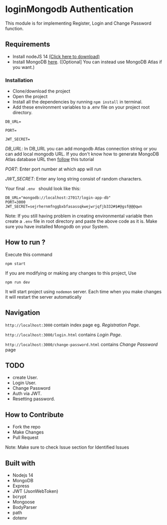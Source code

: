 # loginMongodb Authentication
This module is for implementing Register, Login and Change Password function.

## Requirements
- Install nodeJS 14 [(Click here to download)](https://nodejs.org/dist/v14.17.0/node-v14.17.0-x64.msi "NodeJS Download")
- Install MongoDB [here](https://docs.mongodb.com/manual/administration/install-community/). ([Optional] You can instead use MongoDB Atlas if you want.)

### Installation
- Clone/download the project
- Open the project
- Install all the dependencies by running `npm install` in terminal.
- Add these environment variables to a .env file on your project root directory.
```
DB_URL=
```
```
PORT=
```
```
JWT_SECRET=
```
*DB_URL*: In DB_URL you can add mongodb Atlas connection string or you can add local mongodb URL. If you don't know how to generate MongoDB Atlas database URL then [follow](https://www.teachmebro.com/tutorial/building-a-todo-app-backend/todo-app-making-mongodb-database-connection/) this tutorial

*PORT*: Enter port number at which app will run

*JWT_SECRET*: Enter any long string consist of random characters.

Your final `.env ` should look like this:
```
DB_URL="mongodb://localhost:27017/login-app-db"
PORT=3000
JWT_SECRET=sejrhernmfnggbxbfasassqkwejwrjqfjb332#$#@gsf@@@qwn
```
Note: If you still having problem in creating environmental variable then create a `.env` file in root directory and paste the above code as it is. Make sure you have installed Mongodb on your System.

## How to run ?
Execute this command
```
npm start
```

If you are modifying or making any changes to this project, Use
```
npm run dev
```
It will start project using `nodemon` server. Each time when you make changes it will restart the server automatically

## Navigation
`http://localhost:3000` contain index page eg. *Registration Page*.

`http://localhost:3000/login.html` contains *Login Page*.

`http://localhost:3000/change-password.html` contains *Change Password* page

## TODO

- create User.
- Login User.
- Change Password
- Auth via JWT.
- Resetting password.

## How to Contribute
- Fork the repo
- Make Changes
- Pull Request

Note: Make sure to check Issue section for Identified Issues

## Built with
- Nodejs 14
- MongoDB
- Express
- JWT (JsonWebToken)
- bcrypt
- Mongoose
- BodyParser
- path
- dotenv

